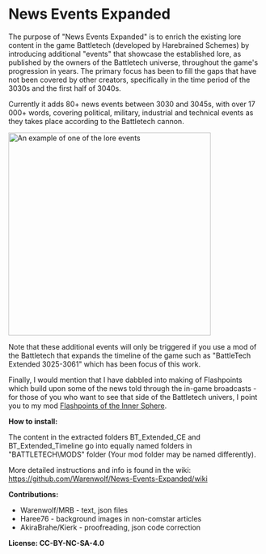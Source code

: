 # News Events Expanded

The purpose of "News Events Expanded" is to enrich the existing lore content in the game Battletech (developed by Harebrained Schemes)
by introducing additional "events" that showcase the established lore, as published by the owners of the Battletech universe, 
throughout the game's progression in years. 
The primary focus has been to fill the gaps that have not been covered by other creators, specifically in 
the time period of the 3030s and the first half of 3040s.

Currently it adds 80+ news events between 3030 and 3045s, with over 17 000+ words, covering political, military, industrial and technical events as they takes place according to the Battletech cannon. 


<img src="https://github.com/Warenwolf/News-Events-Expanded/assets/136007621/3695d5f2-8c21-4c88-8887-0191fac8a3cf" alt="An example of one of the lore events" width="400" height="400">



Note that these additional events will only be triggered if you use a mod of the Battletech that expands the timeline of the game
such as "BattleTech Extended 3025-3061" which has been focus of this work.

Finally, I would mention that I have dabbled into making of Flashpoints which build upon some of the news told through the in-game broadcasts - for those of you who want to see that side of the Battletech univers, I point you to my mod [Flashpoints of the Inner Sphere](https://github.com/Warenwolf/Flashpoints-of-the-Inner-Sphere).

**How to install:** 

The content in the extracted folders BT_Extended_CE and BT_Extended_Timeline go 
into equally named folders in "BATTLETECH\MODS\" folder (Your mod folder may be named differently).

More detailed instructions and info is found in the wiki: https://github.com/Warenwolf/News-Events-Expanded/wiki

**Contributions:** 

- Warenwolf/MRB - text, json files  
- Haree76 - background images in non-comstar articles
- AkiraBrahe/Kierk - proofreading, json code correction


**License: CC-BY-NC-SA-4.0**
